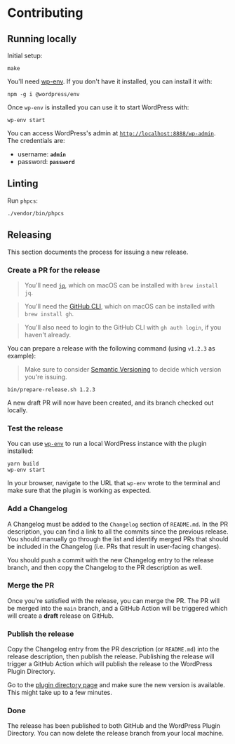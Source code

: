 # Contributing

## Running locally
Initial setup:

```shell
make
```

You'll need [wp-env](https://developer.wordpress.org/block-editor/reference-guides/packages/packages-env/). If you don't
have it installed, you can install it with:

```shell
npm -g i @wordpress/env
```

Once `wp-env` is installed you can use it to start WordPress with:

```shell
wp-env start
```

You can access WordPress's admin at [`http://localhost:8888/wp-admin`](http://localhost:8888/wp-admin). The credentials
are:

- username: **`admin`**
- password: **`password`**

## Linting
Run `phpcs`:

```shell
./vendor/bin/phpcs
```

## Releasing
This section documents the process for issuing a new release.

### Create a PR for the release

> You'll need [`jq`](https://stedolan.github.io/jq), which on macOS can be installed with `brew install jq`.

> You'll need the [GitHub CLI](https://cli.github.com), which on macOS can be installed with `brew install gh`.

> You'll also need to login to the GitHub CLI with `gh auth login`, if you haven't already.

You can prepare a release with the following command (using `v1.2.3` as example):

> Make sure to consider [Semantic Versioning](https://semver.org) to decide which version you're issuing.

```shell
bin/prepare-release.sh 1.2.3
```

A new draft PR will now have been created, and its branch checked out locally.

### Test the release
You can use [`wp-env`](https://developer.wordpress.org/block-editor/reference-guides/packages/packages-env/) to run a local WordPress instance with the plugin installed:

```shell
yarn build
wp-env start
```

In your browser, navigate to the URL that `wp-env` wrote to the terminal and make sure that the plugin is working as expected.

### Add a Changelog
A Changelog must be added to the `Changelog` section of `README.md`. In the PR description, you can find a link to all the commits since the previous release. You should manually go through the list and identify merged PRs that should be included in the Changelog (i.e. PRs that result in user-facing changes).

You should push a commit with the new Changelog entry to the release branch, and then copy the Changelog to the PR description as well.

### Merge the PR
Once you're satisfied with the release, you can merge the PR. The PR will be merged into the `main` branch, and a GitHub Action will be triggered which will create a **draft** release on GitHub.

### Publish the release
Copy the Changelog entry from the PR description (or `README.md`) into the release description, then publish the release. Publishing the release will trigger a GitHub Action which will publish the release to the WordPress Plugin Directory.

Go to the [plugin directory page](https://wordpress.org/plugins/chatrix/) and make sure the new version is available. This might take up to a few minutes.

### Done
The release has been published to both GitHub and the WordPress Plugin Directory. You can now delete the release branch from your local machine.
